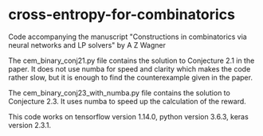 # cross-entropy-for-combinatorics
Code accompanying the manuscript "Constructions in combinatorics via neural networks and LP solvers" by A Z Wagner

The cem_binary_conj21.py file contains the solution to Conjecture 2.1 in the paper. It does not use numba for speed and clarity which makes the code rather slow, but it is enough to find the counterexample given in the paper.

The cem_binary_conj23_with_numba.py file contains the solution to Conjecture 2.3. It uses numba to speed up the calculation of the reward.

This code works on tensorflow version 1.14.0, python version 3.6.3, keras version 2.3.1.

